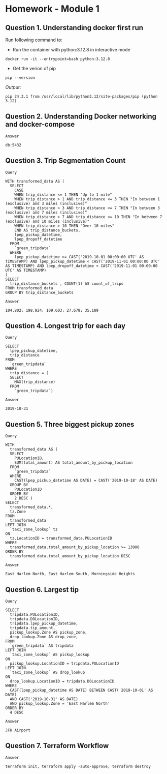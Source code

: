 # Homework - Module 1

## Question 1. Understanding docker first run
Run following command to:
- Run the container with python:3.12.8 in interactive mode
```
docker run -it --entrypoint=bash python:3.12.8
```
- Get the verion of pip

```
pip --version
```
*Output*:
```
pip 24.3.1 from /usr/local/lib/python3.12/site-packages/pip (python 3.12)
```

## Question 2. Understanding Docker networking and docker-compose

`Answer`

```
db:5432
```

## Question 3. Trip Segmentation Count

`Query`

```
WITH transformed_data AS (
  SELECT
    CASE
    WHEN trip_distance <= 1 THEN "Up to 1 mile"
    WHEN trip_distance > 1 AND trip_distance <= 3 THEN "In between 1 (exclusive) and 3 miles (inclusive)"
    WHEN trip_distance > 3 AND trip_distance <= 7 THEN "In between 3 (exclusive) and 7 miles (inclusive)"
    WHEN trip_distance > 7 AND trip_distance <= 10 THEN "In between 7 (exclusive) and 10 miles (inclusive)"
    WHEN trip_distance > 10 THEN "Over 10 miles"
    END AS trip_distance_buckets,
    lpep_pickup_datetime,
    lpep_dropoff_datetime
  FROM
    `green_tripdata`
  WHERE
    lpep_pickup_datetime >= CAST('2019-10-01 00:00:00 UTC' AS TIMESTAMP) AND lpep_pickup_datetime < CAST('2019-11-01 00:00:00 UTC' AS TIMESTAMP) AND lpep_dropoff_datetime < CAST('2019-11-01 00:00:00 UTC' AS TIMESTAMP)
)
SELECT
  trip_distance_buckets , COUNT(1) AS count_of_trips
FROM transformed_data
GROUP BY trip_distance_buckets
```

`Answer`

```
104,802; 198,924; 109,603; 27,678; 35,189
```

## Question 4. Longest trip for each day

`Query`

```
SELECT
  lpep_pickup_datetime,
  trip_distance
FROM
  `green_tripdata`
WHERE
  trip_distance = (
  SELECT
    MAX(trip_distance)
  FROM
    `green_tripdata`)
```

`Answer`

```
2019-10-31
```

## Question 5. Three biggest pickup zones

`Query`

```
WITH
  transformed_data AS (
  SELECT
    PULocationID,
    SUM(total_amount) AS total_amount_by_pickup_location
  FROM
    `green_tripdata`
  WHERE
    CAST(lpep_pickup_datetime AS DATE) = CAST('2019-10-18' AS DATE)
  GROUP BY
    PULocationID
  ORDER BY
    2 DESC )
SELECT
  transformed_data.*,
  tz.Zone
FROM
  transformed_data
LEFT JOIN
  `taxi_zone_lookup` tz
ON
  tz.LocationID = transformed_data.PULocationID
WHERE
  transformed_data.total_amount_by_pickup_location >= 13000
ORDER BY
  transformed_data.total_amount_by_pickup_location DESC
```

`Answer`

```
East Harlem North, East Harlem South, Morningside Heights
```

## Question 6. Largest tip

`Query`

```
SELECT
  tripdata.PULocationID,
  tripdata.DOLocationID,
  tripdata.lpep_pickup_datetime,
  tripdata.tip_amount,
  pickup_lookup.Zone AS pickup_zone,
  drop_lookup.Zone AS drop_zone,
FROM
  `green_tripdata` AS tripdata
LEFT JOIN
  `taxi_zone_lookup` AS pickup_lookup
ON
  pickup_lookup.LocationID = tripdata.PULocationID
LEFT JOIN
  `taxi_zone_lookup` AS drop_lookup
ON
  drop_lookup.LocationID = tripdata.DOLocationID
WHERE
  CAST(lpep_pickup_datetime AS DATE) BETWEEN CAST('2019-10-01' AS DATE)
  AND CAST('2019-10-31' AS DATE)
  AND pickup_lookup.Zone = 'East Harlem North'
ORDER BY
  4 DESC
```

`Answer`

```
JFK Airport
```

## Question 7. Terraform Workflow

`Answer`

```
terraform init, terraform apply -auto-approve, terraform destroy
```